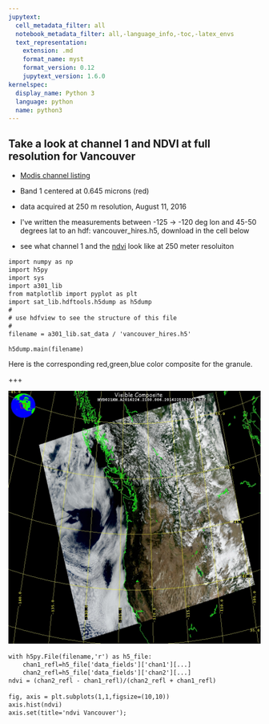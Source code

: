 ```yaml
---
jupytext:
  cell_metadata_filter: all
  notebook_metadata_filter: all,-language_info,-toc,-latex_envs
  text_representation:
    extension: .md
    format_name: myst
    format_version: 0.12
    jupytext_version: 1.6.0
kernelspec:
  display_name: Python 3
  language: python
  name: python3
---
```


## Take a look at channel 1 and NDVI at full resolution for Vancouver

* [Modis channel listing](https://modis.gsfc.nasa.gov/about/specifications.php)

* Band 1 centered at 0.645 microns (red)

* data acquired at 250 m resolution, August 11, 2016

* I've written the measurements between -125 -> -120 deg lon and 45-50 degrees lat to
  an hdf:  vancouver_hires.h5, download in the cell below

* see what channel 1 and the [ndvi](https://en.wikipedia.org/wiki/Normalized_Difference_Vegetation_Index) look like at 250 meter resoluiton

```{code-cell}
import numpy as np
import h5py
import sys
import a301_lib
from matplotlib import pyplot as plt
import sat_lib.hdftools.h5dump as h5dump
#
# use hdfview to see the structure of this file
#
filename = a301_lib.sat_data / 'vancouver_hires.h5'
```

```{code-cell}
h5dump.main(filename)
```

Here is the corresponding red,green,blue color composite for the granule.

+++

<img src='figures/MYBRGB.A2016224.2100.006.2016237025650.jpg' width='600px' >

```{code-cell}
with h5py.File(filename,'r') as h5_file:
    chan1_refl=h5_file['data_fields']['chan1'][...]
    chan2_refl=h5_file['data_fields']['chan2'][...]
ndvi = (chan2_refl - chan1_refl)/(chan2_refl + chan1_refl)

fig, axis = plt.subplots(1,1,figsize=(10,10))
axis.hist(ndvi)
axis.set(title='ndvi Vancouver');
```

